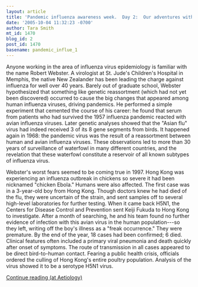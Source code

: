 ```yaml
---
layout: article
title: 'Pandemic influenza awareness week.  Day 2:  Our adventures with avian flu'
date: '2005-10-04 11:32:23 -0700'
author: Tara Smith
mt_id: 1470
blog_id: 2
post_id: 1470
basename: pandemic_influe_1
---
```

<img src="http://img.photobucket.com/albums/v164/roland98/Webster.jpg" alt="" style="float:left;" />Anyone working in the area of influenza virus epidemiology is familiar with the name Robert Webster. A virologist at St. Jude's Children's Hospital in Memphis, the native New Zealander has been leading the charge against influenza for well over 40 years. Barely out of graduate school, Webster hypothesized that something like genetic reassortment (which had not yet been discovered) occurred to cause the big changes that appeared among human influenza viruses, driving pandemics. He performed a simple experiment that cemented the course of his career: he found that serum from patients who had survived the 1957 influenza pandemic reacted with avian influenza viruses. Later genetic analyses showed that the "Asian flu" virus had indeed received 3 of its 8 gene segments from birds. It happened again in 1968: the pandemic virus was the result of a reassortment between human and avian influenza viruses. These observations led to more than 30 years of surveillance of waterfowl in many different countries, and the revelation that these waterfowl constitute a reservoir of all known subtypes of influenza virus.

Webster's worst fears seemed to be coming true in 1997. Hong Kong was experiencing an influenza outbreak in chickens so severe it had been nicknamed "chicken Ebola." Humans were also affected. The first case was in a 3-year-old boy from Hong Kong. Though doctors knew he had died of the flu, they were uncertain of the strain, and sent samples off to several high-level laboratories for further testing. When it came back H5N1, the Centers for Disease Control and Prevention sent Keiji Fukuda to Hong Kong to investigate. After a month of searching, he and his team found no further evidence of infection with this avian virus in the human population---so they left, writing off the boy's illness as a "freak occurrence." They were premature. By the end of the year, 18 cases had been confirmed; 6 died. Clinical features often included a primary viral pneumonia and death quickly after onset of symptoms. The route of transmission in all cases appeared to be direct bird-to-human contact. Fearing a public health crisis, officials ordered the culling of Hong Kong's entire poultry population. Analysis of the virus showed it to be a serotype H5N1 virus.

[Continue reading (at Aetiology)](http://aetiology.blogspot.com/2005/10/pandemic-influenza-awareness-week-day_04.html)
